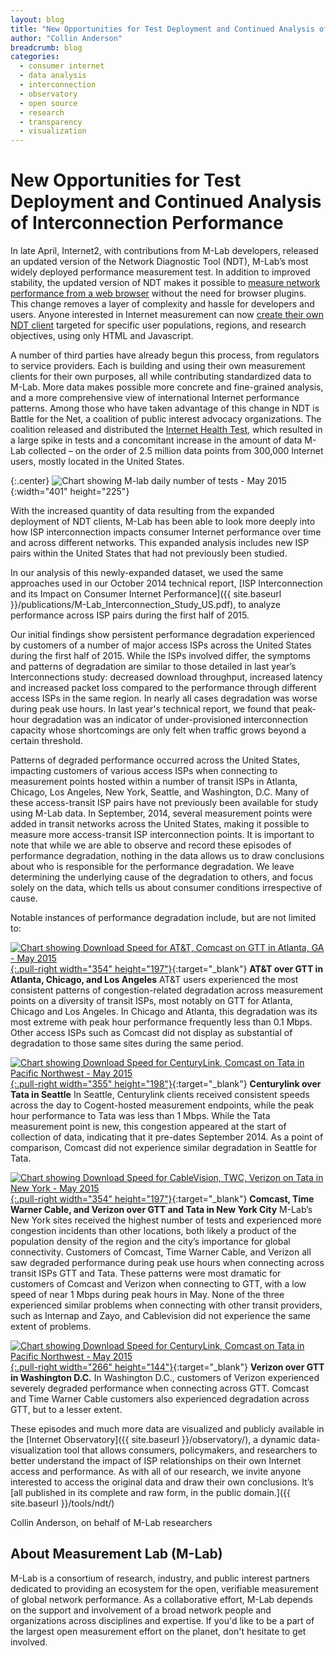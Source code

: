 ```yaml
---
layout: blog
title: "New Opportunities for Test Deployment and Continued Analysis of Interconnection Performance"
author: "Collin Anderson"
breadcrumb: blog
categories:
  - consumer internet
  - data analysis
  - interconnection
  - observatory
  - open source
  - research
  - transparency
  - visualization
---
```


# New Opportunities for Test Deployment and Continued Analysis of Interconnection Performance

In late April, Internet2, with contributions from M-Lab developers, released an updated version of the Network Diagnostic Tool (NDT), M-Lab’s most widely deployed performance measurement test. In addition to improved stability, the updated version of NDT makes it possible to [measure network performance from a web browser](http://ndt.iupui.mlab1.iad01.measurement-lab.org:7123) without the need for browser plugins. This change removes a layer of complexity and hassle for developers and users. Anyone interested in Internet measurement can now [create their own NDT client](https://github.com/ndt-project/ndt/tree/master/HTML5-frontend) targeted for specific user populations, regions, and research objectives, using only HTML and Javascript.

<!--more-->

A number of third parties have already begun this process, from regulators to service providers. Each is building and using their own measurement clients for their own purposes, all while contributing standardized data to M-Lab. More data makes possible more concrete and fine-grained analysis, and a more comprehensive view of international Internet performance patterns. Among those who have taken advantage of this change in NDT is Battle for the Net, a coalition of public interest advocacy organizations. The coalition released and distributed the [Internet Health Test](http://internethealthtest.org/), which resulted in a large spike in tests and a concomitant increase in the amount of data M-Lab collected – on the order of 2.5 million data points from 300,000 Internet users, mostly located in the United States.

{:.center}
![Chart showing M-lab daily number of tests - May 2015]({{site.baseurl}}/images/blog/m-lab-daily-tests-may-2015.png){:width="401" height="225"}

With the increased quantity of data resulting from the expanded deployment of NDT clients, M-Lab has been able to look more deeply into how ISP interconnection impacts consumer Internet performance over time and across different networks. This expanded analysis includes new ISP pairs within the United States that had not previously been studied.

In our analysis of this newly-expanded dataset, we used the same approaches used in our October 2014 technical report, [ISP Interconnection and its Impact on Consumer Internet Performance]({{ site.baseurl }}/publications/M-Lab_Interconnection_Study_US.pdf), to analyze performance across ISP pairs during the first half of 2015.

Our initial findings show persistent performance degradation experienced by customers of a number of major access ISPs across the United States during the first half of 2015. While the ISPs involved differ, the symptoms and patterns of degradation are similar to those detailed in last year’s Interconnections study: decreased download throughput, increased latency and increased packet loss compared to the performance through different access ISPs in the same region. In nearly all cases degradation was worse during peak use hours. In last year's technical report, we found that peak-hour degradation was an indicator of under-provisioned interconnection capacity whose shortcomings are only felt when traffic grows beyond a certain threshold.

Patterns of degraded performance occurred across the United States, impacting customers of various access ISPs when connecting to measurement points hosted within a number of transit ISPs in Atlanta, Chicago, Los Angeles, New York, Seattle, and Washington, D.C. Many of these access-transit ISP pairs have not previously been available for study using M-Lab data. In September, 2014, several measurement points were added in transit networks across the United States, making it possible to measure more access-transit ISP interconnection points. It is important to note that while we are able to observe and record these episodes of performance degradation, nothing in the data allows us to draw conclusions about who is responsible for the performance degradation. We leave determining the underlying cause of the degradation to others, and focus solely on the data, which tells us about consumer conditions irrespective of cause.

Notable instances of performance degradation include, but are not limited to:

[![Chart showing Download Speed for AT&T, Comcast on GTT in Atlanta, GA - May 2015]({{site.baseurl}}/images/blog/download-speed-att-may-2015.png){:.pull-right width="354" height="197"}]({{site.baseurl}}/images/blog/download-speed-att-may-2015.png){:target="_blank"}
**AT&T over GTT in Atlanta, Chicago, and Los Angeles**
AT&T users experienced the most consistent patterns of congestion-related degradation across measurement points on a diversity of transit ISPs, most notably on GTT for Atlanta, Chicago and Los Angeles. In Chicago and Atlanta, this degradation was its most extreme with peak hour performance frequently less than 0.1 Mbps. Other access ISPs such as Comcast did not display as substantial of degradation to those same sites during the same period.

[![Chart showing Download Speed for CenturyLink, Comcast on Tata in Pacific Northwest - May 2015]({{site.baseurl}}/images/blog/download-speed-comcast-may-2015.png){:.pull-right width="355" height="198"}]({{site.baseurl}}/images/blog/download-speed-comcast-may-2015.png){:target="_blank"}
**Centurylink over Tata in Seattle**
In Seattle, Centurylink clients received consistent speeds across the day to Cogent-hosted measurement endpoints, while the peak hour performance to Tata was less than 1 Mbps. While the Tata measurement point is new, this congestion appeared at the start of collection of data, indicating that it pre-dates September 2014. As a point of comparison, Comcast did not experience similar degradation in Seattle for Tata.

[![Chart showing Download Speed for CableVision, TWC, Verizon on Tata in New York - May 2015]({{site.baseurl}}/images/blog/download-speed-cablevision-may-2015.png){:.pull-right width="354" height="197"}]({{site.baseurl}}/images/blog/download-speed-cablevision-may-2015.png){:target="_blank"}
**Comcast, Time Warner Cable, and Verizon over GTT and Tata in New York City**
M-Lab’s New York sites received the highest number of tests and experienced more congestion incidents than other locations, both likely a product of the population density of the region and the city’s importance for global connectivity. Customers of Comcast, Time Warner Cable, and Verizon all saw degraded performance during peak use hours when connecting across transit ISPs GTT and Tata. These patterns were most dramatic for customers of Comcast and Verizon when connecting to GTT, with a low speed of near 1 Mbps during peak hours in May. None of the three experienced similar problems when connecting with other transit providers, such as Internap and Zayo, and Cablevision did not experience the same extent of problems.

[![Chart showing Download Speed for CenturyLink, Comcast on Tata in Pacific Northwest - May 2015]({{site.baseurl}}/images/blog/download-speed-verizon-may-2015.png){:.pull-right width="266" height="144"}]({{site.baseurl}}/images/blog/download-speed-verizon-may-2015.png){:target="_blank"}
**Verizon over GTT in Washington D.C.**
In Washington D.C., customers of Verizon experienced severely degraded performance when connecting across GTT. Comcast and Time Warner Cable customers also experienced degradation across GTT, but to a lesser extent.

These episodes and much more data are visualized and publicly available in the [Internet Observatory]({{ site.baseurl }}/observatory/), a dynamic data-visualization tool that allows consumers, policymakers, and researchers to better understand the impact of ISP relationships on their own Internet access and performance. As with all of our research, we invite anyone interested to access the original data and draw their own conclusions. It’s [all published in its complete and raw form, in the public domain.]({{ site.baseurl }}/tools/ndt/)

Collin Anderson, on behalf of M-Lab researchers

## About Measurement Lab (M-Lab)

M-Lab is a consortium of research, industry, and public interest partners dedicated to providing an ecosystem for the open, verifiable measurement of global network performance. As a collaborative effort, M-Lab depends on the support and involvement of a broad network people and organizations across disciplines and expertise. If you'd like to be a part of the largest open measurement effort on the planet, don't hesitate to get involved.
